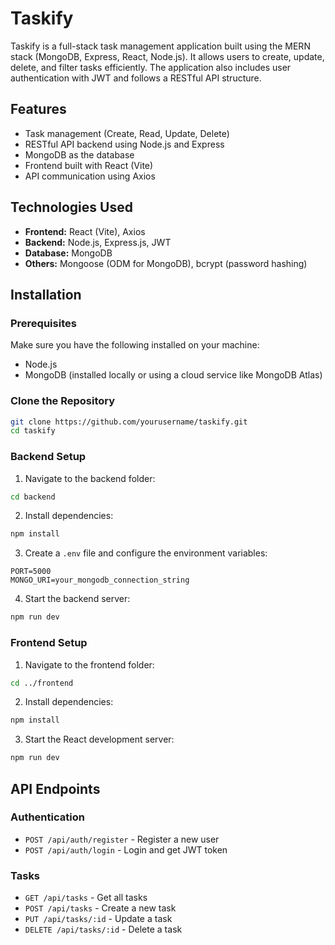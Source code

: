 # Taskify

Taskify is a full-stack task management application built using the MERN stack (MongoDB, Express, React, Node.js). It allows users to create, update, delete, and filter tasks efficiently. The application also includes user authentication with JWT and follows a RESTful API structure.

## Features
- Task management (Create, Read, Update, Delete)
- RESTful API backend using Node.js and Express
- MongoDB as the database
- Frontend built with React (Vite)
- API communication using Axios

## Technologies Used
- **Frontend:** React (Vite), Axios
- **Backend:** Node.js, Express.js, JWT
- **Database:** MongoDB
- **Others:** Mongoose (ODM for MongoDB), bcrypt (password hashing)

## Installation
### Prerequisites
Make sure you have the following installed on your machine:
- Node.js
- MongoDB (installed locally or using a cloud service like MongoDB Atlas)

### Clone the Repository
```sh
git clone https://github.com/yourusername/taskify.git
cd taskify
```

### Backend Setup
1. Navigate to the backend folder:
```sh
cd backend
```
2. Install dependencies:
```sh
npm install
```
3. Create a `.env` file and configure the environment variables:
```env
PORT=5000
MONGO_URI=your_mongodb_connection_string
```
4. Start the backend server:
```sh
npm run dev
```

### Frontend Setup
1. Navigate to the frontend folder:
```sh
cd ../frontend
```
2. Install dependencies:
```sh
npm install
```
3. Start the React development server:
```sh
npm run dev
```

## API Endpoints
### Authentication
- `POST /api/auth/register` - Register a new user
- `POST /api/auth/login` - Login and get JWT token

### Tasks
- `GET /api/tasks` - Get all tasks
- `POST /api/tasks` - Create a new task
- `PUT /api/tasks/:id` - Update a task
- `DELETE /api/tasks/:id` - Delete a task
